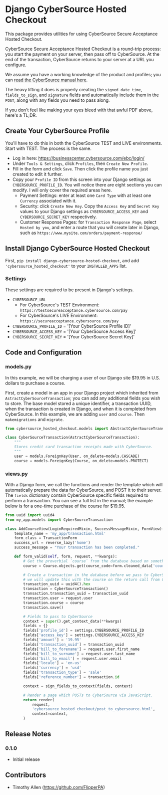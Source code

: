 # Django CyberSource Hosted Checkout

This package provides utilities for using CyberSource Secure Acceptance Hosted Checkout.

CyberSource Secure Acceptance Hosted Checkout is a round-trip process: you start the payment on your server, then pass off to CyberSource. At the end of the transaction, CyberSource returns to your server at a URL you configure.

We assume you have a working knowledge of the product and profiles; you can [read the CyberSource manual here](http://apps.cybersource.com/library/documentation/dev_guides/Secure_Acceptance_WM/Secure_Acceptance_WM.pdf).

The heavy lifting it does is properly creating the `signed_date_time`, `fields_to_sign`, and `signature` fields and automatically include them in the `POST`, along with any fields you need to pass along.

If you don't feel like making your eyes bleed with that awful PDF above, here's a TL;DR.

## Create Your CyberSource Profile

You'll have to do this in both the CyberSource TEST and LIVE environments. Start with TEST. The process is the same.

* Log in here: https://businesscenter.cybersource.com/ebc/login/
* Under `Tools & Settings`, click `Profiles`, then `Create New Profile`.
* Fill in the form and click `Save`. Then click the profile name you just created to edit it further.
* Copy your `Profile ID` from this screen into your Django settings as `CYBERSOURCE_PROFILE_ID`. You will notice there are eight sections you can modify. I will only cover the required areas here.
    * Payment Settings: enter at least one `Card Type` with at least one `Currency` associated with it.
    * Security: click `Create New Key`. Copy the `Access Key` and `Secret Key` values to your Django settings as `CYBERSOURCE_ACCESS_KEY` and `CYBERSOURCE_SECRET_KEY` respectively.
    * Customer Response Pages: for `Transaction Response Page`, select `Hosted by you`, and enter a route that you will create later in Django, such as `https://www.mysite.com/orders/payment-response/`

## Install Django CyberSource Hosted Checkout

First, `pip install django-cybersource-hosted-checkout`, and add `'cybersource_hosted_checkout'` to your `INSTALLED_APPS` list.

### Settings

These settings are required to be present in Django's settings.

* `CYBERSOURCE_URL`
    * For CyberSource's TEST Environment: `https://testsecureacceptance.cybersource.com/pay`
    * For CyberSource's LIVE Environment: `https://secureacceptance.cybersource.com/pay`
* `CYBERSOURCE_PROFILE_ID` = '[Your CyberSource Profile ID]'
* `CYBERSOURCE_ACCESS_KEY` = '[Your CyberSource Access Key]'
* `CYBERSOURCE_SECRET_KEY` = '[Your CyberSource Secret Key]'

## Code and Configuration

### models.py

In this example, we will be charging a user of our Django site $19.95 in U.S. dollars to purchase a course.

First, create a model in an app in your Django project which inherited from `AstractCyberSourceTransaction`; you can add any additional fields you wish to store. The base model stored a unique identifier, a transaction UUID, when the transaction is created in Django, and when it is completed from CyberSource. In this example, we are adding `user` and `course`. Then `makemigrations` and `migrate`.

```python
from cybersource_hosted_checkout.models import AbstractCyberSourceTransaction

class CyberSourceTransaction(AstractCyberSourceTransaction):
    """
    Stores credit card transaction receipts made with CyberSource.
    """
    user = models.ForeignKey(User, on_delete=models.CASCADE)
    course = models.ForeignKey(Course, on_delete=models.PROTECT)
```

### views.py

With a Django form, we call the functions and render the template which will automatically prepare the data for CyberSource, and POST it to their server. The `fields` dictionary contain CyberSource specific fields required to perform a transaction. You can see a full list in the manual; the example below is for a one-time purchase of the course for $19.95.

```python
from uuid import uuid4
from my_app.models import CyberSourceTransaction

class AddCourseView(LoginRequiredMixin, SuccessMessageMixin, FormView):
    template_name = 'my_app/transaction.html'
    form_class = TransactionForm
    success_url = reverse_lazy('home')
    success_message = "Your transaction has been completed."

    def form_valid(self, form, request, **kwargs):
        # Get the proverbial `course` from the database based on something in the form.
        course = Course.objects.get(course_code=form.cleaned_data['course_code'])

        # Create a transaction in the database before we pass to CyberSource;
        # we will update this with the course on the return call from CyberSource
        transaction_uuid = uuid4().hex
        transaction = CyberSourceTransaction()
        transaction.transaction_uuid = transaction_uuid
        transaction.user = request.user
        transaction.course = course
        transaction.save()

        # Fields to pass to CyberSource
        context = super().get_context_data(**kwargs)
        fields = {}
        fields['profile_id'] = settings.CYBERSOURCE_PROFILE_ID
        fields['access_key'] = settings.CYBERSOURCE_ACCESS_KEY
        fields['amount'] = '19.95'
        fields['transaction_uuid'] = transaction_uuid
        fields['bill_to_forename'] = request.user.first_name
        fields['bill_to_surname'] = request.user.last_name
        fields['bill_to_email'] = request.user.email
        fields['locale'] = 'en-us'
        fields['currency'] = 'usd'
        fields['transaction_type'] = 'sale'
        fields['reference_number'] = transaction.id

        context = sign_fields_to_context(fields, context)

        # Render a page which POSTs to CyberSource via JavaScript.
        return render(
            request,
            'cybersource_hosted_checkout/post_to_cybersource.html',
            context=context,
        )
```



## Release Notes

### 0.1.0

* Initial release

## Contributors

* Timothy Allen (https://github.com/FlipperPA)
